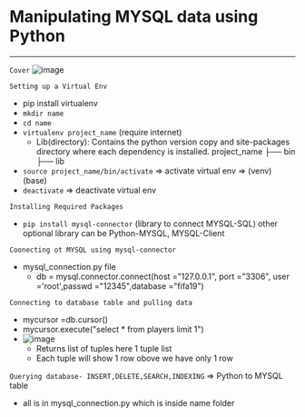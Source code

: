 # Manipulating MYSQL data using Python
---
`Cover`
![image](https://user-images.githubusercontent.com/26667491/127143749-f77d54fc-898f-4a06-ad30-d40ee4dd6127.png)

`Setting up a Virtual Env`
* pip install virtualenv
* `mkdir name`
* `cd name`
* `virtualenv project_name` (require internet)
  * Lib(directory): Contains the python version copy and site-packages directory where each dependency is installed.
project_name
├── bin <br>
├── lib
* `source project_name/bin/activate` => activate virtual env   => (venv) (base)
* `deactivate` => deactivate virtual env

`Installing Required Packages` 
* `pip install mysql-connector`  (library to connect MYSQL-SQL) other optional library can be Python-MYSQL, MYSQL-Client

`Coonecting ot MYSQL using mysql-connector`
* mysql_connection.py file
   * db = mysql.connector.connect(host ="127.0.0.1", port ="3306", user ='root',passwd ="12345",database ="fifa19")

`Connecting to database table and pulling data`
* mycursor =db.cursor()
* mycursor.execute("select * from players limit 1")
* ![image](https://user-images.githubusercontent.com/26667491/127153910-df228d53-117a-49ca-8b48-02fe4987b4ef.png)
  * Returns list of tuples here 1 tuple list
  * Each tuple will show 1 row obove we have only 1 row

`Querying database- INSERT,DELETE,SEARCH,INDEXING` => Python to MYSQL table
* all is in mysql_connection.py which is inside name folder

